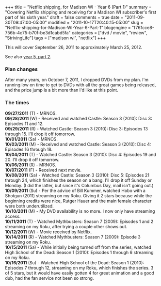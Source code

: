 +++
title = "Netflix shipping, for Madison WI - Year 6 (Part 1)"
summary = "Covering Netflix shipping and receiving for a Madison WI subscriber's first part of his sixth year."
draft = false
comments = true
date = "2011-09-30T09:47:00-05:00"
modified = "2011-10-17T20:40:15-05:00"
slug = "Netflix-shipping-for-Madison-WI-Year-6-Part-1"
blogengine = "f761cce8-756b-4c75-b70f-be3d1cabd5fa"
categories = ["dvd / movie", "review", "StrivingLife"]
tags = ["madison wi", "netflix"]
+++

<p>This will cover September 26, 2011 to approximately March 25, 2012.</p>
<p>See also <a href="http://strivinglife.com/words/post/Netflix-shipping-for-Madison-WI-Year-5-Part-2.aspx">year 5, part 2</a>.</p>
<h3>Plan changes</h3>
<p>After many years, on October 7, 2011, I dropped DVDs from my plan. I'm running low on time to get to DVDs with all the great games being released, and the price jump is a bit more than I'd like at this point.</p>
<h3>The times</h3>
<p><strong>09/27/2011</strong> (T) - MRNOS.<br /><strong>09/28/2011</strong> (W) - Received and watched&nbsp;Castle: Season 3 (2010): Disc 3: Episodes 11 and 12.<br /><strong>09/29/2011</strong> (R) - Watched Castle: Season 3 (2010): Disc 3: Episodes 13 through 15. I'll drop it off tomorrow.<br /><strong>10/01/2011</strong> (Sa) - MRNOS.<br /><strong>10/03/2011</strong> (M) - Received and watched Castle: Season 3 (2010): Disc 4: Episodes 16 through 18.<br /><strong>10/04/2011</strong> (T) - Watched Castle: Season 3 (2010): Disc 4: Episodes 19 and 20. I'll drop it off tomorrow.<br /><strong>10/06/2011</strong> (R) - MRNOS.<br /><strong>10/07/2011</strong> (F) - Received next movie.<br /><strong>10/08/2011</strong> (Sa) - Watched Castle: Season 3 (2010): Disc 5: Episodes 21 through 24, which finishes the season on a bang. I'll drop it off Sunday or Monday. (I did the latter, but since it's Columbus Day, mail isn't going out.)<br /><strong>10/09/2011</strong> (Su) - Per the advice of Bill Kummer, watched Hobo with a Shotgun (2011) streaming on my Roku. Giving it 2 stars because while the beginning credits were nice, Rutger Hauer and the main female character were both underutilized.<br /><strong>10/10/2011</strong> (M) - My DVD availability is no more. I now only have streaming access.<br /><strong>10/11/2011</strong> (T) - Watched Mythbusters: Season 7 (2009): Episodes 1 and 2 streaming on my Roku, after trying a couple other shows out.<br /><strong>10/12/2011</strong> (W) - Movie received by Netflix.<br /><strong>10/14/2011</strong> (R) - Watched Mythbusters: Season 7 (2009): Episode 3 streaming on my Roku.<br /><strong>10/15/2011</strong> (Sa) - While initially being turned off from the series, watched High School of the Dead: Season 1 (2010): Episodes 1 through 6 streaming on my Roku.<br /><strong>10/16/2011</strong> (Su) - Watched High School of the Dead: Season 1 (2010): Episodes 7 through 12, streaming on my Roku, which finishes the series. 3 of 5 stars, but it would have easily gotten 4 for great animation and a good dub, had the fan service not been so strong.</p>
